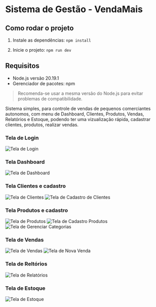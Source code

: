 # Sistema de Gestão - VendaMais

## Como rodar o projeto

1. Instale as dependências:
`npm install`

2. Inicie o projeto:
`npm run dev`

## Requisitos

- Node.js versão 20.19.1
- Gerenciador de pacotes: npm

> Recomenda-se usar a mesma versão do Node.js para evitar problemas de compatibilidade.

Sistema simples, para controle de vendas de pequenos comerciantes autonomos, com menu de Dashboard, Clientes, Produtos, Vendas, Relatórios e Estoque, podendo ter uma vizualização rápida, cadastrar clientes, produtos, realizar vendas.

### Tela de Login
![Tela de Login](./assets/login.png)

### Tela Dashboard

![Tela de Dashboard](./assets/Dashboard.png)

### Tela Clientes e cadastro

![Tela de Clientes](./assets/clientes.png)
![Tela de Cadastro de Clientes](./assets/novoCliente.png)

### Tela Produtos e cadastro

![Tela de Produtos](./assets/produtos.png)
![Tela de Cadastro Produtos](./assets/novoProduto.png)
![Tela de Gerenciar Categorias](./assets/gerenciarCategorias.png)

### Tela de Vendas

![Tela de Vendas](./assets/vendas.png)
![Tela de Nova Venda](./assets/novaVenda.png)

### Tela de Reltórios 

![Tela de Relatórios](./assets/relatorios.png)


### Tela de Estoque

![Tela de Estoque](./assets/estoque.png)











